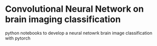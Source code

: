 # Convolutional Neural Network on brain imaging classification

python notebooks to develop a neural netowrk brain image classification with pytorch
